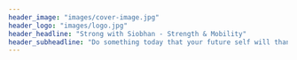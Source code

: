 ```yaml
---
header_image: "images/cover-image.jpg"
header_logo: "images/logo.jpg"
header_headline: "Strong with Siobhan - Strength & Mobility"
header_subheadline: "Do something today that your future self will thank you for."
---
```

